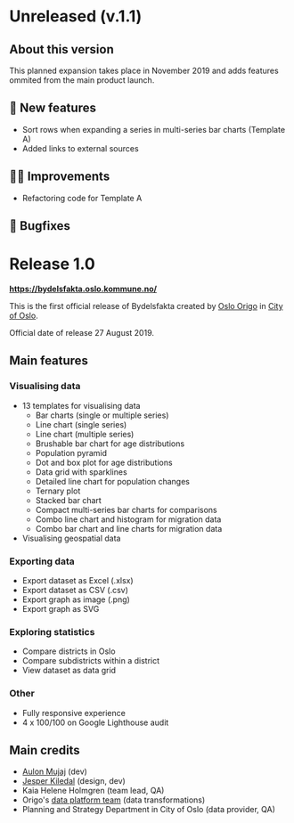 # Unreleased (v.1.1)

## About this version

This planned expansion takes place in November 2019 and adds features ommited from the main product launch.

## 🚀 New features

- Sort rows when expanding a series in multi-series bar charts (Template A)
- Added links to external sources

## 💅🏽 Improvements

- Refactoring code for Template A

## 🐛 Bugfixes

# Release 1.0

**https://bydelsfakta.oslo.kommune.no/**

This is the first official release of Bydelsfakta created by [Oslo Origo](http://labs.oslo.kommune.no/) in [City of Oslo](http://oslo.kommune.no/).

Official date of release 27 August 2019.

## Main features

### Visualising data

- 13 templates for visualising data
  - Bar charts (single or multiple series)
  - Line chart (single series)
  - Line chart (multiple series)
  - Brushable bar chart for age distributions
  - Population pyramid
  - Dot and box plot for age distributions
  - Data grid with sparklines
  - Detailed line chart for population changes
  - Ternary plot
  - Stacked bar chart
  - Compact multi-series bar charts for comparisons
  - Combo line chart and histogram for migration data
  - Combo bar chart and line charts for migration data
- Visualising geospatial data

### Exporting data

- Export dataset as Excel (.xlsx)
- Export dataset as CSV (.csv)
- Export graph as image (.png)
- Export graph as SVG

### Exploring statistics

- Compare districts in Oslo
- Compare subdistricts within a district
- View dataset as data grid

### Other

- Fully responsive experience
- 4 x 100/100 on Google Lighthouse audit

## Main credits

- [Aulon Mujaj](https://github.com/aulonm) (dev)
- [Jesper Kiledal](https://github.com/kiledal) (design, dev)
- Kaia Helene Holmgren (team lead, QA)
- Origo's [data platform team](https://labs.oslo.kommune.no/artikler/oslodata-til-folket) (data transformations)
- Planning and Strategy Department in City of Oslo (data provider, QA)
